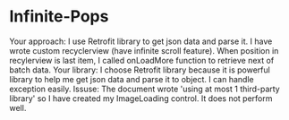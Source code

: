 # Infinite-Pops
Your approach: I use Retrofit library to get json data and parse it. I have wrote custom recyclerview (have infinite scroll feature). When position in recylerview is last item, I called onLoadMore function to retrieve next of batch data.
Your library: I choose Retrofit library because it is powerful library to help me get json data and parse it to object. I can handle exception easily.
Issuse: The document wrote 'using at most 1 third-party library' so I have created my ImageLoading control. It does not perform well.
